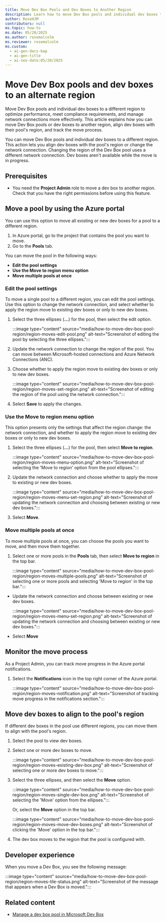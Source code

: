```yaml
---
title: Move Dev Box Pools and Dev Boxes to Another Region
description: Learn how to move Dev Box pools and individual dev boxes to a different region, align dev boxes with pool regions, and manage network connections in Microsoft Dev Box.
author: RoseHJM
contributors: null
ms.topic: how-to
ms.date: 05/20/2025
ms.author: rosemalcolm
ms.reviewer: rosemalcolm
ms.custom:
  - ai-gen-docs-bap
  - ai-gen-title
  - ai-seo-date:05/20/2025
---
```


# Move Dev Box pools and dev boxes to an alternate region

Move Dev Box pools and individual dev boxes to a different region to optimize performance, meet compliance requirements, and manage network connections more effectively. This article explains how you can move Dev Box pools or dev boxes to another region, align dev boxes with their pool's region, and track the move process.

You can move Dev Box pools and individual dev boxes to a different region. This action lets you align dev boxes with the pool's region or change the network connection. Changing the region of the Dev Box pool uses a different network connection. Dev boxes aren't available while the move is in progress.

## Prerequisites
- You need the **Project Admin** role to move a dev box to another region. Check that you have the right permissions before using this feature.

## Move a pool by using the Azure portal

You can use this option to move all existing or new dev boxes for a pool to a different region.

1. In Azure portal, go to the project that contains the pool you want to move.
1. Go to the **Pools** tab.

You can move the pool in the following ways:
- **Edit the pool settings**
- **Use the Move to region menu option**
- **Move multiple pools at once**

### Edit the pool settings

To move a single pool to a different region, you can edit the pool settings. Use this option to change the network connection, and select whether to apply the region move to existing dev boxes or only to new dev boxes.

1. Select the three ellipses (**...**) for the pool, then select the edit option.
  
   :::image type="content" source="media/how-to-move-dev-box-pool-region/region-moves-edit-pool.png" alt-text="Screenshot of editing the pool by selecting the three ellipses.":::

1. Update the network connection to change the region of the pool. You can move between Microsoft-hosted connections and Azure Network Connections (ANC).

1. Choose whether to apply the region move to existing dev boxes or only to new dev boxes.
  
   :::image type="content" source="media/how-to-move-dev-box-pool-region/region-moves-set-region.png" alt-text="Screenshot of editing the region of the pool using the network connection.":::

1. Select **Save** to apply the changes.

### Use the **Move to region** menu option
This option presents only the settings that affect the region change: the network connection, and whether to apply the region move to existing dev boxes or only to new dev boxes.

1. Select the three ellipses (**...**) for the pool, then select **Move to region**.
  
   :::image type="content" source="media/how-to-move-dev-box-pool-region/region-moves-menu-option.png" alt-text="Screenshot of selecting the 'Move to region' option from the pool ellipses.":::

1. Update the network connection and choose whether to apply the move to existing or new dev boxes.
  
   :::image type="content" source="media/how-to-move-dev-box-pool-region/region-moves-menu-set-region.png" alt-text="Screenshot of updating the network connection and choosing between existing or new dev boxes.":::
  
1. Select **Move**.

### Move multiple pools at once
To move multiple pools at once, you can choose the pools you want to move, and then move them together. 

1. Select one or more pools in the **Pools** tab, then select **Move to region** in the top bar.

   :::image type="content" source="media/how-to-move-dev-box-pool-region/region-moves-multiple-pools.png" alt-text="Screenshot of selecting one or more pools and selecting 'Move to region' in the top bar.":::

  - Update the network connection and choose between existing or new dev boxes.

    :::image type="content" source="media/how-to-move-dev-box-pool-region/region-moves-menu-set-region.png" alt-text="Screenshot of updating the network connection and choosing between existing or new dev boxes.":::

  - Select **Move**

## Monitor the move process
As a Project Admin, you can track move progress in the Azure portal notifications.

1. Select the **Notifications** icon in the top right corner of the Azure portal.
  
   :::image type="content" source="media/how-to-move-dev-box-pool-region/region-moves-notification.png" alt-text="Screenshot of tracking move progress in the notifications section.":::

## Move dev boxes to align to the pool's region

If different dev boxes in the pool use different regions, you can move them to align with the pool's region.  

1. Select the pool to view dev boxes.

1. Select one or more dev boxes to move.
  
   :::image type="content" source="media/how-to-move-dev-box-pool-region/region-moves-existing-dev-box.png" alt-text="Screenshot of selecting one or more dev boxes to move.":::
  
1. Select the three ellipses, and then select the **Move** option.

   :::image type="content" source="media/how-to-move-dev-box-pool-region/region-moves-single-dev-box.png" alt-text="Screenshot of selecting the 'Move' option from the ellipses.":::

   Or, select the **Move** option in the top bar.
 
   :::image type="content" source="media/how-to-move-dev-box-pool-region/region-moves-move-dev-boxes.png" alt-text="Screenshot of clicking the 'Move' option in the top bar.":::
  
1. The dev box moves to the region that the pool is configured with.

## Developer experience

When you move a Dev Box, you see the following message:
  
   :::image type="content" source="media/how-to-move-dev-box-pool-region/region-moves-tile-status.png" alt-text="Screenshot of the message that appears when a Dev Box is moved.":::

## Related content

- [Manage a dev box pool in Microsoft Dev Box](how-to-manage-dev-box-pools.md)